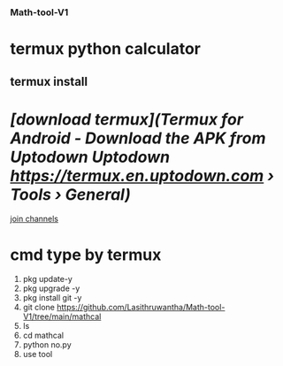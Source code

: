 ### Math-tool-V1

<h1>termux python calculator</h1>

## termux install 
# ***[download termux](Termux for Android - Download the APK from Uptodown Uptodown https://termux.en.uptodown.com › Tools › General)***

<a href=" https://whatsapp.com/channel/0029Vag17YJFHWq9MkOrCl0j"> join channels</a>

# cmd type by termux 
1. pkg update-y
2. pkg upgrade -y
3. pkg install git -y
4. git clone https://github.com/Lasithruwantha/Math-tool-V1/tree/main/mathcal
5. ls
6. cd mathcal
7. python no.py
8. use tool

